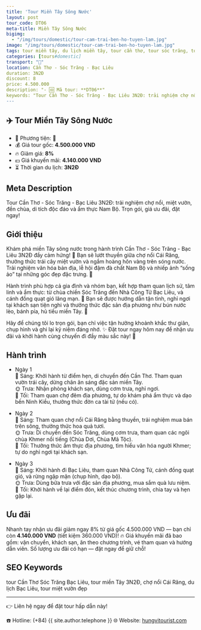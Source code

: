 ```yaml
---
title: 'Tour Miền Tây Sông Nước'
layout: post
tour_code: DT06
meta-title: Miền Tây Sông Nước
bigimg:
  - "/img/tours/domestic/tour-cam-trai-ben-ho-tuyen-lam.jpg"
image: "/img/tours/domestic/tour-cam-trai-ben-ho-tuyen-lam.jpg"
tags: tour miền tây, du lịch miền tây, tour cần thơ, tour sóc trăng, tour bạc liêu, tour nội địa
categories: [tours#domestic]
transport: "🚌"
location: Cần Thơ - Sóc Trăng - Bạc Liêu
duration: 3N2Đ
discount: 8
price: 4.500.000
description: "- 🆔 Mã tour: **DT06**"
keywords: "Tour Cần Thơ - Sóc Trăng - Bạc Liêu 3N2Đ: trải nghiệm chợ nổi, miệt vườn, đền chùa, di tích độc đáo và ẩm thực Nam Bộ. Trọn gói, giá ưu đãi, đặt ngay!"
---
```


## ✈️ Tour Miền Tây Sông Nước

- 🚗 Phương tiện: **🚌**
- 💰 Giá tour gốc: **4.500.000 VND**
- 🔥 Giảm giá: **8%**
- 💵 Giá khuyến mãi: **4.140.000 VND**
- ⏳ Thời gian du lịch: **3N2Đ**

## Meta Description
Tour Cần Thơ - Sóc Trăng - Bạc Liêu 3N2Đ: trải nghiệm chợ nổi, miệt vườn, đền chùa, di tích độc đáo và ẩm thực Nam Bộ. Trọn gói, giá ưu đãi, đặt ngay!

## Giới thiệu
Khám phá miền Tây sông nước trong hành trình Cần Thơ - Sóc Trăng - Bạc Liêu 3N2Đ đầy cảm hứng! 🌿 Bạn sẽ lướt thuyền giữa chợ nổi Cái Răng, thưởng thức trái cây miệt vườn và ngắm hoàng hôn vàng trên sóng nước. Trải nghiệm văn hóa bản địa, lễ hội đậm đà chất Nam Bộ và nhiếp ảnh “sống ảo” tại những góc đẹp đặc trưng. 📸

Hành trình phù hợp cả gia đình và nhóm bạn, kết hợp tham quan lịch sử, tâm linh và ẩm thực: từ chùa chiền Sóc Trăng đến Nhà Công Tử Bạc Liêu, và cánh đồng quạt gió lãng mạn. 🚤 Bạn sẽ được hướng dẫn tận tình, nghỉ ngơi tại khách sạn tiện nghi và thưởng thức đặc sản địa phương như bún nước lèo, bánh pía, hủ tiếu miền Tây. 🍜

Hãy để chúng tôi lo trọn gói, bạn chỉ việc tận hưởng khoảnh khắc thư giãn, chụp hình và ghi lại kỷ niệm đáng nhớ. ✨ Đặt tour ngay hôm nay để nhận ưu đãi và khởi hành cùng chuyến đi đầy màu sắc này! 📝

## Hành trình
- Ngày 1  
  🌅 Sáng: Khởi hành từ điểm hẹn, di chuyển đến Cần Thơ. Tham quan vườn trái cây, dừng chân ăn sáng đặc sản miền Tây.  
  🌞 Trưa: Nhận phòng khách sạn, dùng cơm trưa, nghỉ ngơi.  
  🌙 Tối: Tham quan chợ đêm địa phương, tự do khám phá ẩm thực và dạo bến Ninh Kiều, thưởng thức đờn ca tài tử (nếu có).

- Ngày 2  
  🌅 Sáng: Tham quan chợ nổi Cái Răng bằng thuyền, trải nghiệm mua bán trên sông, thưởng thức hoa quả tươi.  
  🌞 Trưa: Di chuyển đến Sóc Trăng, dùng cơm trưa, tham quan các ngôi chùa Khmer nổi tiếng (Chùa Dơi, Chùa Mã Tộc).  
  🌙 Tối: Thưởng thức ẩm thực địa phương, tìm hiểu văn hóa người Khmer; tự do nghỉ ngơi tại khách sạn.

- Ngày 3  
  🌅 Sáng: Khởi hành đi Bạc Liêu, tham quan Nhà Công Tử, cánh đồng quạt gió, và rừng ngập mặn (chụp hình, dạo bộ).  
  🌞 Trưa: Dùng bữa trưa với đặc sản địa phương, mua sắm quà lưu niệm.  
  🌙 Tối: Khởi hành về lại điểm đón, kết thúc chương trình, chia tay và hẹn gặp lại.

## Ưu đãi
Nhanh tay nhận ưu đãi giảm ngay 8% từ giá gốc 4.500.000 VND — bạn chỉ còn **4.140.000 VND** (tiết kiệm 360.000 VND)! 🔥 Giá khuyến mãi đã bao gồm: vận chuyển, khách sạn, ăn theo chương trình, vé tham quan và hướng dẫn viên. Số lượng ưu đãi có hạn — đặt ngay để giữ chỗ!

## SEO Keywords
tour Cần Thơ Sóc Trăng Bạc Liêu, tour miền Tây 3N2Đ, chợ nổi Cái Răng, du lịch Bạc Liêu, tour miệt vườn đẹp

---

👉 Liên hệ ngay để đặt tour hấp dẫn này!

☎️ Hotline: (+84) {{ site.author.telephone }}
🌐 Website: [hungvitourist.com](https://hungvitourist.com)

